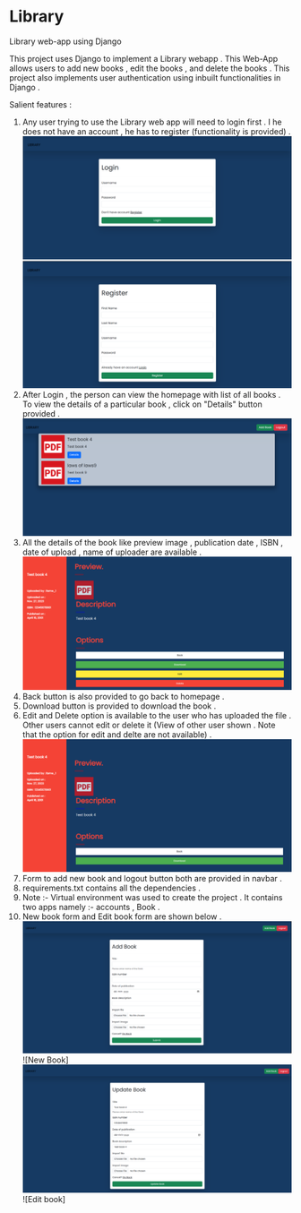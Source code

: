 # Library
Library web-app using Django

This project uses Django to implement a Library webapp . This Web-App allows users to add new books , edit the books , and delete the books . This project also implements user authentication using inbuilt functionalities in Django . 

Salient features : 

1) Any user trying to use the Library web app will need to login first . I he does not have an account , he has to register (functionality is provided) . ![Login Page](login_page.png) ![Register Page](register_page.png) 
2) After Login , the person can view the homepage with list of all books . To view the details of a particular book , click on "Details" button provided .![Home Page](homepage.png) 
3) All the details of the book like preview image , publication date , ISBN , date of upload , name of uploader are available . ![Book detail](book_detail.png) 
4) Back button is also provided to go back to homepage .
5) Download button is provided to download the book .
6) Edit and Delete option is available to the user who has uploaded the file . Other users cannot edit or delete it (View of other user shown . Note that the option for edit and delte are not available) .  ![Book detail (view of other user)](book_detail_other_user.png) 
7) Form to add new book and logout button both are provided in navbar .
8) requirements.txt contains all the dependencies .
9) Note :- Virtual environment was used to create the project . It contains two apps namely :- accounts , Book .
10) New book form and Edit book form are shown below . ![new_book](new_book.png) ![New Book] ![Edit book](edit_book.png) ![Edit book]
